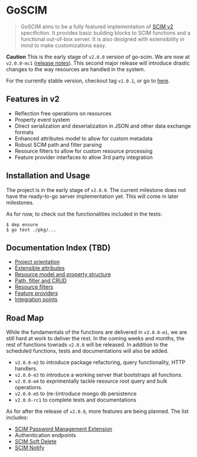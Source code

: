 # GoSCIM

> GoSCIM aims to be a fully featured implementation of [SCIM v2](http://www.simplecloud.info/) specifiction. It provides basic building blocks to SCIM functions and a functional out-of-box server. It is also designed with extensibility in mind to make customizations easy.

**Caution** This is the early stage of `v2.0.0` version of go-scim. We are now at `v2.0.0-mc1` ([release notes](https://github.com/imulab/go-scim/releases/tag/v2.0.0-mc1)). This second major release will introduce drastic changes to the way resources are handled in the system. 

For the currently stable version, checkout tag `v1.0.1`, or go to [here](https://github.com/imulab/go-scim/tree/v1.0.1).

## Features in v2

- Reflection free operations on resources
- Property event system
- Direct serialization and deserialization in JSON and other data exchange formats
- Enhanced attributes model to allow for custom metadata
- Robust SCIM path and filter parsing
- Resource filters to allow for custom resource processing
- Feature provider interfaces to allow 3rd party integration

## Installation and Usage

The project is in the early stage of `v2.0.0`. The current milestone does not have the ready-to-go server implementation yet. This will come in later milestones.

As for now, to check out the functionalities included in the tests:

```
$ dep ensure
$ go test ./pkg/... 
```

## Documentation Index (TBD)

- [Project orientation](#)
- [Extensible attributes](#)
- [Resource model and property structure](#)
- [Path, filter and CRUD](#)
- [Resource filters](#)
- [Feature providers](#)
- [Integration points](#)

## Road Map

While the fundamentals of the functions are delivered in `v2.0.0-m1`, we are still hard at work to deliver the rest. In the coming weeks and months, the rest of functions towrads `v2.0.0` will be released.
In addition to the scheduled functions, tests and documentations will also be added.

- `v2.0.0-m2` to introduce package refactoring, query functionality, HTTP handlers.
- `v2.0.0-m3` to introduce a working server that bootstraps all functions.
- `v2.0.0-m4` to exprimentally tackle resource root query and bulk operations.
- `v2.0.0-m5` to (re-)introduce mongo db persistence
- `v2.0.0-rc1` to complete tests and documentations

As for after the release of `v2.0.0`, more features are being planned. The list includes:
- [SCIM Password Management Extension](https://tools.ietf.org/id/draft-hunt-scim-password-mgmt-00.txt)
- Authentication endpoints
- [SCIM Soft Delete](https://tools.ietf.org/id/draft-ansari-scim-soft-delete-00.txt)
- [SCIM Notify](https://tools.ietf.org/id/draft-hunt-scim-notify-00.txt)
